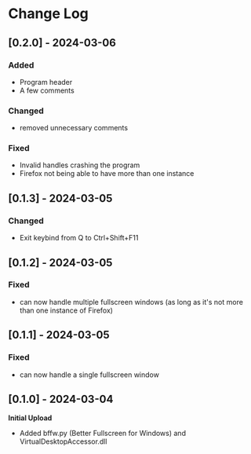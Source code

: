 # Change Log
## [0.2.0] - 2024-03-06
### Added
- Program header
- A few comments
### Changed
- removed unnecessary comments
### Fixed
- Invalid handles crashing the program
- Firefox not being able to have more than one instance
## [0.1.3] - 2024-03-05
### Changed
- Exit keybind from Q to Ctrl+Shift+F11
## [0.1.2] - 2024-03-05
### Fixed
- can now handle multiple fullscreen windows (as long as it's not more than one instance of Firefox)
## [0.1.1] - 2024-03-05
### Fixed
- can now handle a single fullscreen window
## [0.1.0] - 2024-03-04
**Initial Upload**
- Added bffw.py (Better Fullscreen for Windows) and VirtualDesktopAccessor.dll
